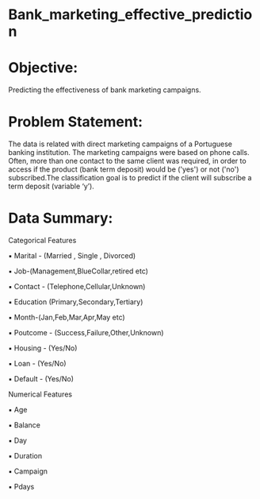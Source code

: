 # Bank_marketing_effective_prediction

# Objective:
Predicting the effectiveness of bank marketing campaigns.

# Problem Statement:
The data is related with direct marketing campaigns of a Portuguese banking institution. The marketing campaigns were based on phone calls. Often, more than one contact to the same client was required, in order to access if the product (bank term deposit) would be ('yes') or not ('no') subscribed.The classification goal is to predict if the client will subscribe a term deposit (variable ‘y’).

# Data Summary:

Categorical Features

▪ Marital - (Married , Single , Divorced)

▪ Job-(Management,BlueCollar,retired etc)

▪ Contact - (Telephone,Cellular,Unknown)

▪ Education (Primary,Secondary,Tertiary)

▪ Month-(Jan,Feb,Mar,Apr,May etc)

▪ Poutcome - (Success,Failure,Other,Unknown)

▪ Housing - (Yes/No)

▪ Loan - (Yes/No)

▪ Default - (Yes/No)

Numerical Features

▪ Age

▪ Balance

▪ Day

▪ Duration

▪ Campaign

▪ Pdays
